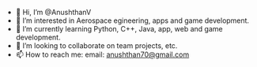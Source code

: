 - 👋 Hi, I’m @AnushthanV
- 👀 I’m interested in Aerospace egineering, apps and game development.
- 🌱 I’m currently learning Python, C++, Java, app, web and game development.
- 💞️ I’m looking to collaborate on team projects, etc.
- 📫 How to reach me: email: anushthan70@gmail.com

<!---
AnushthanV/AnushthanV is a ✨ special ✨ repository because its `README.md` (this file) appears on your GitHub profile.
You can click the Preview link to take a look at your changes.
--->

